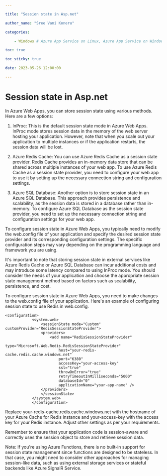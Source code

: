 ```yaml
---

title: "Session state in Asp.net"

author_name: "Sree Vani Koneru"

categories:

    - Windows # Azure App Service on Linux, Azure App Service on Windows

toc: true

toc_sticky: true

date: 2023-05-26 12:00:00

---
```


# Session state in Asp.net

In Azure Web Apps, you can store session state using various methods. Here are a few options:

1. InProc: This is the default session state mode in Azure Web Apps. InProc mode stores session data in the memory of the web server hosting your application. However, note that when you scale out your application to multiple instances or if the application restarts, the session data will be lost.

2. Azure Redis Cache: You can use Azure Redis Cache as a session state provider. Redis Cache provides an in-memory data store that can be shared across multiple instances of your web app. To use Azure Redis Cache as a session state provider, you need to configure your web app to use it by setting up the necessary connection string and configuration settings.

3. Azure SQL Database: Another option is to store session state in an Azure SQL Database. This approach provides persistence and scalability, as the session data is stored in a database rather than in-memory. To configure Azure SQL Database as the session state provider, you need to set up the necessary connection string and configuration settings for your web app.

To configure session state in Azure Web Apps, you typically need to modify the web.config file of your application and specify the desired session state provider and its corresponding configuration settings. The specific configuration steps may vary depending on the programming language and framework you are using.

It's important to note that storing session state in external services like Azure Redis Cache or Azure SQL Database can incur additional costs and may introduce some latency compared to using InProc mode. You should consider the needs of your application and choose the appropriate session state management method based on factors such as scalability, persistence, and cost.

To configure session state in Azure Web Apps, you need to make changes to the web.config file of your application. Here's an example of configuring session state to use Redis in web.config. 

    <configuration>
                <system.web>
                    <sessionState mode="Custom" customProvider="RedisSessionStateProvider">
                    <providers>
                        <add name="RedisSessionStateProvider" 
                            type="Microsoft.Web.Redis.RedisSessionStateProvider" 
                            host="your-redis-cache.redis.cache.windows.net" 
                            port="6380" 
                            accessKey="your-access-key" 
                            ssl="true" 
                            throwOnError="true" 
                            retryTimeoutInMilliseconds="5000" 
                            databaseId="0" 
                            applicationName="your-app-name" />
                    </providers>
                    </sessionState>
                </system.web>
                </configuration>
    
Replace your-redis-cache.redis.cache.windows.net with the hostname of your Azure Cache for Redis instance and your-access-key with the access key for your Redis instance. Adjust other settings as per your requirements.

Remember to ensure that your application code is session-aware and correctly uses the session object to store and retrieve session data.

Note: If you're using Azure Functions, there is no built-in support for session state management since functions are designed to be stateless. In that case, you might need to consider other approaches for managing session-like data, such as using external storage services or stateful backends like Azure SignalR Service.